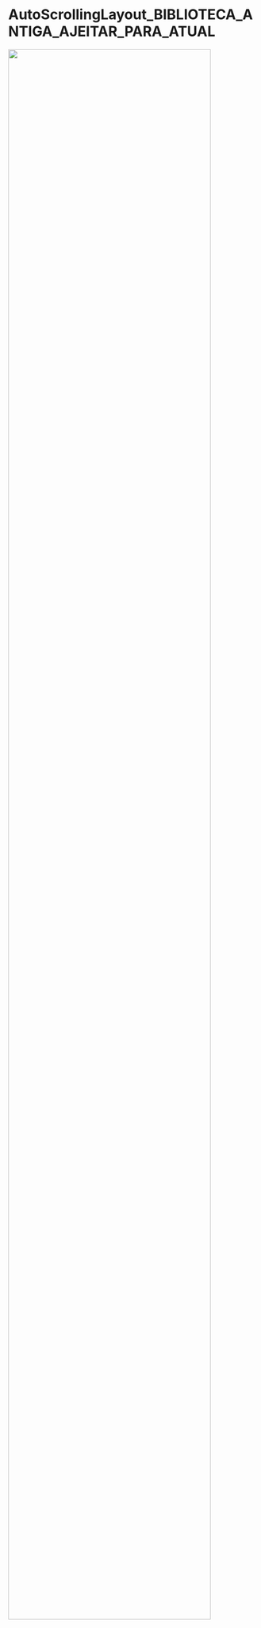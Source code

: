# AutoScrollingLayout_BIBLIOTECA_ANTIGA_AJEITAR_PARA_ATUAL
[<img src="https://img.youtube.com/vi/UpOV3nfUqqY/maxresdefault.jpg" width="90%">](https://youtu.be/UpOV3nfUqqY)
